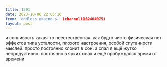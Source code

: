 ```yaml
---
title: 1291
date: 2023-10-06 22:05:16
from: 'endless шизing ⍼' (channel1162404975)
layout: post
---
```


и сонливость какая-то неестественная. как будто чисто физическая
нет эффектов типа усталости, плохого настроения, особой спутанности мыслей. просто постоянно клонит в сон.
а спал я ещё жутко непродуктивно. постоянно в ярких снах и ещё пробуждался время от времени
